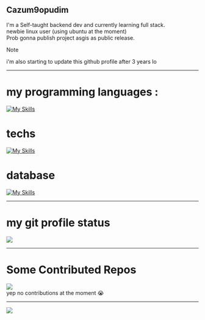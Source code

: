 ## Cazum9opudim
I'm a Self-taught backend dev and currently learning full stack. 
<br>
newbie linux user (using ubuntu at the moment) 
<br>
Prob gonna publish project asgis as public release.
>[!NOTE]
> i'm also starting to update this github profile after 3 years lo

---
# my programming languages :
[![My Skills](https://skillicons.dev/icons?i=js,java,lua,cpp,python,bash)](https://skillicons.dev)
# techs
[![My Skills](https://skillicons.dev/icons?i=ubuntu,nodejs,npm,git,github,unreal)](https://skillicons.dev)
# database 
[![My Skills](https://skillicons.dev/icons?i=mongodb,mysql,postgres)](https://skillicons.dev)

---
# my git profile status 

![](https://github-readme-stats.vercel.app/api?username=cazum9opudim&theme=dark&hide_border=false&include_all_commits=false&count_private=false)<br/>

---
# Some Contributed Repos 
![](https://github-contributor-stats.vercel.app/api?username=cazum9opudim&limit=5&theme=dark&combine_all_yearly_contributions=true)
<br>
yep no contributions at the moment :sob:

---
[![](https://visitcount.itsvg.in/api?id=cazum9opudim&icon=0&color=0)](https://visitcount.itsvg.in)
